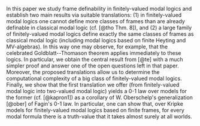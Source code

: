 In this paper we study frame definability in finitely-valued modal
logics and establish two main results via suitable translations: (1) in
finitely-valued modal logics one cannot define more classes of frames
than are already definable in classical modal logic (cf. [@tho Thm. 8]),
and (2) a large family of finitely-valued modal logics define exactly
the same classes of frames as classical modal logic (including modal
logics based on finite Heyting and MV-algebras). In this way one may
observe, for example, that the celebrated Goldblatt--Thomason theorem
applies immediately to these logics. In particular, we obtain the
central result from [@te] with a much simpler proof and answer one of
the open questions left in that paper. Moreover, the proposed
translations allow us to determine the computational complexity of a big
class of finitely-valued modal logics. Finally, we show that the first
translation we offer (from finitely-valued modal logic into two-valued
modal logic) yields a 0-1 law over models for the former (cf.
[@kapron1]) as a corollary of W. Oberschelp's generalization [@ober] of
Fagin's 0-1 law. In particular, one can show that, over Kripke models
for finitely-valued modal logics based on finite frames, for every modal
formula there is a truth-value that it takes almost surely at all
worlds.
